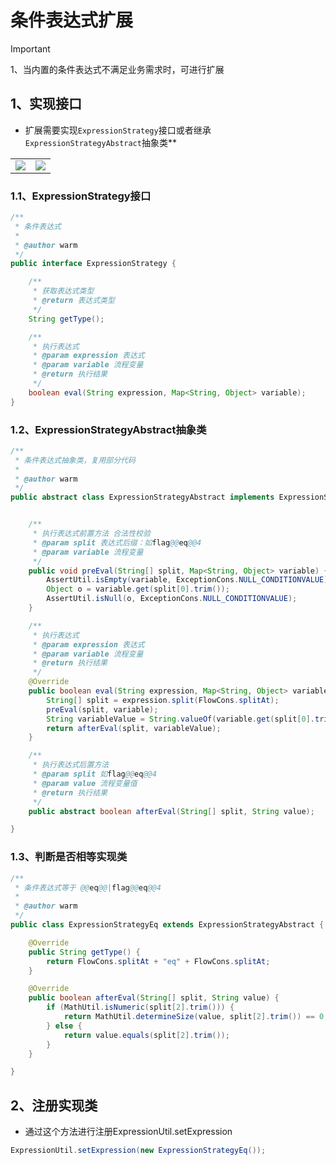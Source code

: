 # 条件表达式扩展
> [!IMPORTANT]
> 1、当内置的条件表达式不满足业务需求时，可进行扩展


## 1、实现接口
- 扩展需要实现`ExpressionStrategy`接口或者继承`ExpressionStrategyAbstract`抽象类**  

<table>
    <tr>
        <td><img src="https://foruda.gitee.com/images/1703669588889979582/cbe952be_2218307.png"/></td>
        <td><img src="https://foruda.gitee.com/images/1703669685489610156/a8e6be49_2218307.png"/></td>
    </tr>
</table>

### 1.1、ExpressionStrategy接口
```java
/**
 * 条件表达式
 *
 * @author warm
 */
public interface ExpressionStrategy {

    /**
     * 获取表达式类型
     * @return 表达式类型
     */
    String getType();

    /**
     * 执行表达式
     * @param expression 表达式
     * @param variable 流程变量
     * @return 执行结果
     */
    boolean eval(String expression, Map<String, Object> variable);
}
```

### 1.2、ExpressionStrategyAbstract抽象类

```java
/**
 * 条件表达式抽象类，复用部分代码
 *
 * @author warm
 */
public abstract class ExpressionStrategyAbstract implements ExpressionStrategy {


    /**
     * 执行表达式前置方法 合法性校验
     * @param split 表达式后缀：如flag@@eq@@4
     * @param variable 流程变量
     */
    public void preEval(String[] split, Map<String, Object> variable) {
        AssertUtil.isEmpty(variable, ExceptionCons.NULL_CONDITIONVALUE);
        Object o = variable.get(split[0].trim());
        AssertUtil.isNull(o, ExceptionCons.NULL_CONDITIONVALUE);
    }

    /**
     * 执行表达式
     * @param expression 表达式
     * @param variable 流程变量
     * @return 执行结果
     */
    @Override
    public boolean eval(String expression, Map<String, Object> variable) {
        String[] split = expression.split(FlowCons.splitAt);
        preEval(split, variable);
        String variableValue = String.valueOf(variable.get(split[0].trim()));
        return afterEval(split, variableValue);
    }

    /**
     * 执行表达式后置方法
     * @param split 如flag@@eq@@4
     * @param value 流程变量值
     * @return 执行结果
     */
    public abstract boolean afterEval(String[] split, String value);

}
```

### 1.3、判断是否相等实现类
```java
/**
 * 条件表达式等于 @@eq@@|flag@@eq@@4
 *
 * @author warm
 */
public class ExpressionStrategyEq extends ExpressionStrategyAbstract {

    @Override
    public String getType() {
        return FlowCons.splitAt + "eq" + FlowCons.splitAt;
    }

    @Override
    public boolean afterEval(String[] split, String value) {
        if (MathUtil.isNumeric(split[2].trim())) {
            return MathUtil.determineSize(value, split[2].trim()) == 0;
        } else {
            return value.equals(split[2].trim());
        }
    }

}
```

## 2、注册实现类
- 通过这个方法进行注册ExpressionUtil.setExpression

```java
ExpressionUtil.setExpression(new ExpressionStrategyEq());
```
